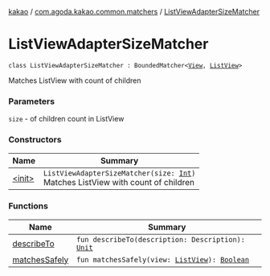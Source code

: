 [kakao](../../index.md) / [com.agoda.kakao.common.matchers](../index.md) / [ListViewAdapterSizeMatcher](./index.md)

# ListViewAdapterSizeMatcher

`class ListViewAdapterSizeMatcher : BoundedMatcher<`[`View`](https://developer.android.com/reference/android/view/View.html)`, `[`ListView`](https://developer.android.com/reference/android/widget/ListView.html)`>`

Matches ListView with count of children

### Parameters

`size` - of children count in ListView

### Constructors

| Name | Summary |
|---|---|
| [&lt;init&gt;](-init-.md) | `ListViewAdapterSizeMatcher(size: `[`Int`](https://kotlinlang.org/api/latest/jvm/stdlib/kotlin/-int/index.html)`)`<br>Matches ListView with count of children |

### Functions

| Name | Summary |
|---|---|
| [describeTo](describe-to.md) | `fun describeTo(description: Description): `[`Unit`](https://kotlinlang.org/api/latest/jvm/stdlib/kotlin/-unit/index.html) |
| [matchesSafely](matches-safely.md) | `fun matchesSafely(view: `[`ListView`](https://developer.android.com/reference/android/widget/ListView.html)`): `[`Boolean`](https://kotlinlang.org/api/latest/jvm/stdlib/kotlin/-boolean/index.html) |
